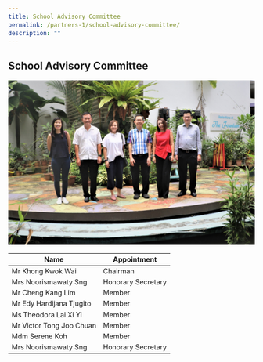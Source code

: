 ```yaml
---
title: School Advisory Committee
permalink: /partners-1/school-advisory-committee/
description: ""
---
```

## **School Advisory Committee**
![](/images/Partners/School%20Advisory%20Committee.jpg)
<table>
<thead>
  <tr>
    <th>Name   </th>
    <th>Appointment</th>
  </tr>
</thead>
<tbody>
  <tr>
    <td>Mr Khong Kwok Wai</td>
    <td>Chairman</td>
  </tr>
	<tr>
    <td>Mrs Noorismawaty Sng</td>
    <td>Honorary Secretary</td>
  </tr>
  <tr>
    <td>Mr Cheng Kang Lim</td>
    <td>Member</td>
  </tr>
  <tr>
    <td> Mr Edy Hardijana Tjugito</td>
    <td>Member </td>
  </tr>
  <tr>
    <td> Ms Theodora Lai Xi Yi</td>
    <td> Member</td>
  </tr>
  <tr>
    <td> Mr Victor Tong Joo Chuan</td>
    <td>Member </td>
  </tr>
  <tr>
    <td> Mdm Serene Koh</td>
    <td>Member </td>
  </tr>
  <tr>
    <td>Mrs Noorismawaty Sng </td>
    <td>Honorary Secretary </td>
  </tr>
</tbody>
</table>
